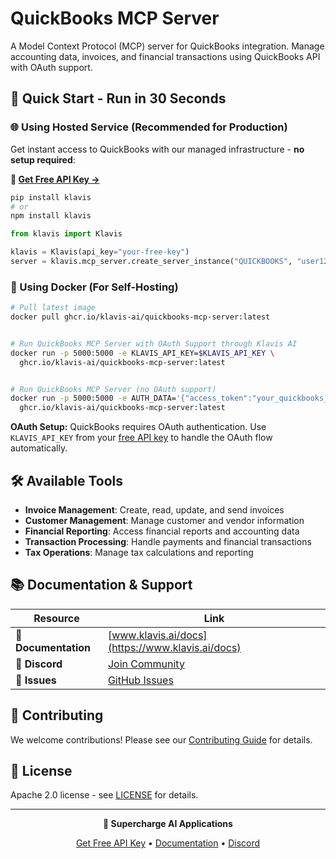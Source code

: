 # QuickBooks MCP Server

A Model Context Protocol (MCP) server for QuickBooks integration. Manage accounting data, invoices, and financial transactions using QuickBooks API with OAuth support.

## 🚀 Quick Start - Run in 30 Seconds

### 🌐 Using Hosted Service (Recommended for Production)

Get instant access to QuickBooks with our managed infrastructure - **no setup required**:

**🔗 [Get Free API Key →](https://www.klavis.ai/home/api-keys)**

```bash
pip install klavis
# or
npm install klavis
```

```python
from klavis import Klavis

klavis = Klavis(api_key="your-free-key")
server = klavis.mcp_server.create_server_instance("QUICKBOOKS", "user123")
```

### 🐳 Using Docker (For Self-Hosting)

```bash
# Pull latest image
docker pull ghcr.io/klavis-ai/quickbooks-mcp-server:latest


# Run QuickBooks MCP Server with OAuth Support through Klavis AI
docker run -p 5000:5000 -e KLAVIS_API_KEY=$KLAVIS_API_KEY \
  ghcr.io/klavis-ai/quickbooks-mcp-server:latest


# Run QuickBooks MCP Server (no OAuth support)
docker run -p 5000:5000 -e AUTH_DATA='{"access_token":"your_quickbooks_access_token_here"}' \
  ghcr.io/klavis-ai/quickbooks-mcp-server:latest
```

**OAuth Setup:** QuickBooks requires OAuth authentication. Use `KLAVIS_API_KEY` from your [free API key](https://www.klavis.ai/home/api-keys) to handle the OAuth flow automatically.

## 🛠️ Available Tools

- **Invoice Management**: Create, read, update, and send invoices
- **Customer Management**: Manage customer and vendor information
- **Financial Reporting**: Access financial reports and accounting data
- **Transaction Processing**: Handle payments and financial transactions
- **Tax Operations**: Manage tax calculations and reporting

## 📚 Documentation & Support

| Resource | Link |
|----------|------|
| **📖 Documentation** | [www.klavis.ai/docs](https://www.klavis.ai/docs) |
| **💬 Discord** | [Join Community](https://discord.gg/p7TuTEcssn) |
| **🐛 Issues** | [GitHub Issues](https://github.com/klavis-ai/klavis/issues) |

## 🤝 Contributing

We welcome contributions! Please see our [Contributing Guide](../../CONTRIBUTING.md) for details.

## 📜 License

Apache 2.0 license - see [LICENSE](../../LICENSE) for details.

---

<div align="center">
  <p><strong>🚀 Supercharge AI Applications </strong></p>
  <p>
    <a href="https://www.klavis.ai">Get Free API Key</a> •
    <a href="https://www.klavis.ai/docs">Documentation</a> •
    <a href="https://discord.gg/p7TuTEcssn">Discord</a>
  </p>
</div>
